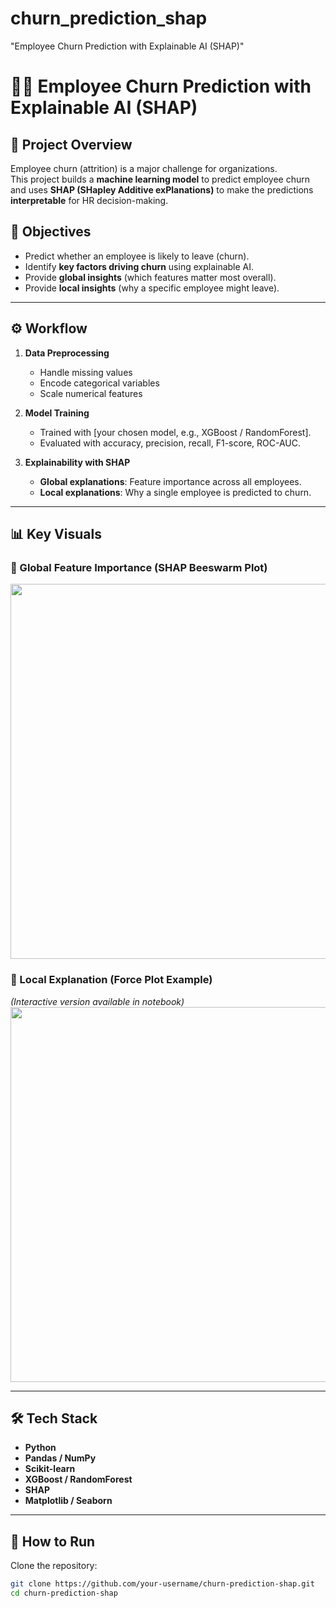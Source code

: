 # churn_prediction_shap
"Employee Churn Prediction with Explainable AI (SHAP)"
# 🧑‍💼 Employee Churn Prediction with Explainable AI (SHAP)

## 📌 Project Overview
Employee churn (attrition) is a major challenge for organizations.  
This project builds a **machine learning model** to predict employee churn and uses **SHAP (SHapley Additive exPlanations)** to make the predictions **interpretable** for HR decision-making.  

## 🎯 Objectives
- Predict whether an employee is likely to leave (churn).
- Identify **key factors driving churn** using explainable AI.
- Provide **global insights** (which features matter most overall).
- Provide **local insights** (why a specific employee might leave).

---

## ⚙️ Workflow
1. **Data Preprocessing**  
   - Handle missing values  
   - Encode categorical variables  
   - Scale numerical features  

2. **Model Training**  
   - Trained with [your chosen model, e.g., XGBoost / RandomForest].  
   - Evaluated with accuracy, precision, recall, F1-score, ROC-AUC.  

3. **Explainability with SHAP**  
   - **Global explanations**: Feature importance across all employees.  
   - **Local explanations**: Why a single employee is predicted to churn.  

---

## 📊 Key Visuals

### 🔹 Global Feature Importance (SHAP Beeswarm Plot)
<img src="images/shap_beeswarm.png" width="600">

### 🔹 Local Explanation (Force Plot Example)
*(Interactive version available in notebook)*  
<img src="images/shap_force_example.png" width="600">

---

## 🛠️ Tech Stack
- **Python**
- **Pandas / NumPy**
- **Scikit-learn**
- **XGBoost / RandomForest**
- **SHAP**
- **Matplotlib / Seaborn**

---

## 🚀 How to Run
Clone the repository:
```bash
git clone https://github.com/your-username/churn-prediction-shap.git
cd churn-prediction-shap
